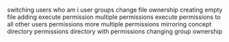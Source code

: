 switching users
who am i
user groups
change file ownership
creating empty file
adding execute permission
multiple permissions
execute permissions to all
other users permissions
more multiple permissions
mirroring concept
directory permissions
directory with permissions
changing group ownership
